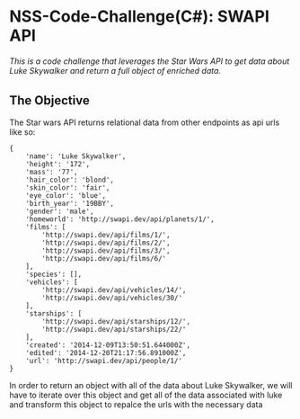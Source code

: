 # NSS-Code-Challenge(C#): SWAPI API



###### This is a code challenge that leverages the Star Wars API to get data about Luke Skywalker and return a full object of enriched data.

## The Objective

The Star wars API returns relational data from other endpoints as api urls like so:
```
{
    'name': 'Luke Skywalker',
    'height': '172',
    'mass': '77',
    'hair_color': 'blond',
    'skin_color': 'fair',
    'eye_color': 'blue',
    'birth_year': '19BBY',
    'gender': 'male',
    'homeworld': 'http://swapi.dev/api/planets/1/',
    'films': [
        'http://swapi.dev/api/films/1/',
        'http://swapi.dev/api/films/2/',
        'http://swapi.dev/api/films/3/',
        'http://swapi.dev/api/films/6/'
    ],
    'species': [],
    'vehicles': [
        'http://swapi.dev/api/vehicles/14/',
        'http://swapi.dev/api/vehicles/30/'
    ],
    'starships': [
        'http://swapi.dev/api/starships/12/',
        'http://swapi.dev/api/starships/22/'
    ],
    'created': '2014-12-09T13:50:51.644000Z',
    'edited': '2014-12-20T21:17:56.891000Z',
    'url': 'http://swapi.dev/api/people/1/'
}
```

In order to return an object with all of the data about Luke Skywalker, we will have to iterate over this object and get all of the data associated with luke and transform this object to repalce the urls with the necessary data